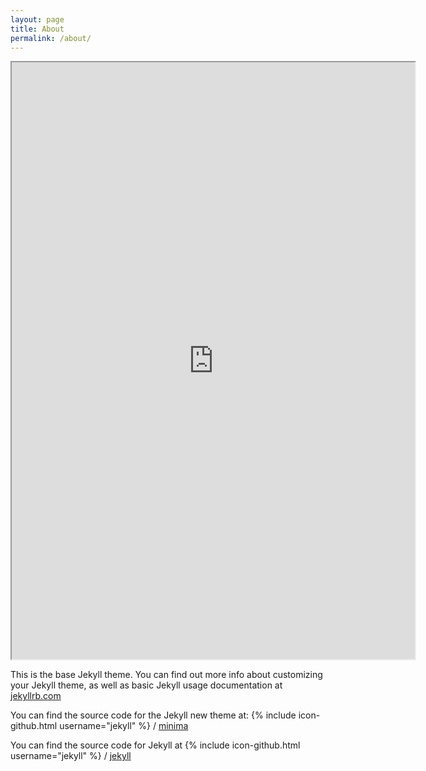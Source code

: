 ```yaml
---
layout: page
title: About
permalink: /about/
---
```


<iframe src="https://public.tableau.com/profile/jason.close#!/vizhome/CARRScore-SanDiegoSRAs/Dashboard?:showVizHome=no&:embed=true"width="645" height="955"></iframe>

This is the base Jekyll theme. You can find out more info about customizing your Jekyll theme, as well as basic Jekyll usage documentation at [jekyllrb.com](http://jekyllrb.com/)

You can find the source code for the Jekyll new theme at:
{% include icon-github.html username="jekyll" %} /
[minima](https://github.com/jekyll/minima)

You can find the source code for Jekyll at
{% include icon-github.html username="jekyll" %} /
[jekyll](https://github.com/jekyll/jekyll)
